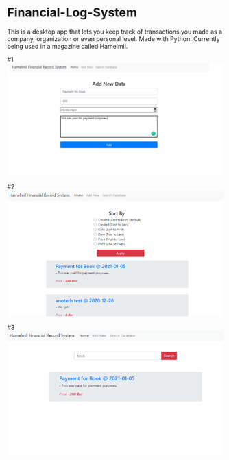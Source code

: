 # Financial-Log-System
This is a desktop app that lets you keep track of transactions you made as a company, organization or even personal level. Made with Python. Currently being used in a magazine called Hamelmil.


#1
![](https://github.com/Absera/Financial-Log-System/blob/main/images/image_2021-01-16_18-50-57.png?raw=true)

#2
![](https://github.com/Absera/Financial-Log-System/blob/main/images/image_2021-01-16_18-51-17.png?raw=true)

#3
![](https://github.com/Absera/Financial-Log-System/blob/main/images/image_2021-01-16_18-51-35.png?raw=true)

